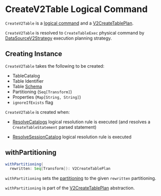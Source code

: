 # CreateV2Table Logical Command

`CreateV2Table` is a [logical command](Command.md) and a [V2CreateTablePlan](V2CreateTablePlan.md).

`CreateV2Table` is resolved to `CreateTableExec` physical command by [DataSourceV2Strategy](../execution-planning-strategies/DataSourceV2Strategy.md) execution planning strategy.

## Creating Instance

`CreateV2Table` takes the following to be created:

* <span id="catalog"> TableCatalog
* <span id="tableName"> Table Identifier
* <span id="tableSchema"> Table [Schema](../types/StructType.md)
* <span id="partitioning"> Partitioning (`Seq[Transform]`)
* <span id="properties"> Properties (`Map[String, String]`)
* <span id="ignoreIfExists"> `ignoreIfExists` flag

`CreateV2Table` is created when:

* [ResolveCatalogs](../logical-analysis-rules/ResolveCatalogs.md) logical resolution rule is executed (and resolves a `CreateTableStatement` parsed statement)

* [ResolveSessionCatalog](../logical-analysis-rules/Resolve) logical resolution rule is executed

## <span id="withPartitioning"> withPartitioning

```scala
withPartitioning(
  rewritten: Seq[Transform]): V2CreateTablePlan
```

`withPartitioning` sets the [partitioning](#partitioning) to the given `rewritten` partitioning.

`withPartitioning` is part of the [V2CreateTablePlan](V2CreateTablePlan.md#withPartitioning) abstraction.
